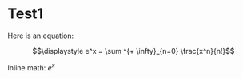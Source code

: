 # Test1

Here is an equation:

$$\displaystyle e^x = \sum ^{+ \infty}_{n=0} \frac{x^n}{n!}$$

Inline math: $e^x$
